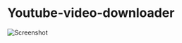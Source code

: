 # Youtube-video-downloader

![Screenshot](https://user-images.githubusercontent.com/120594033/208548631-d1d2c908-2936-4196-86e7-786fd0b5d153.jpeg)
